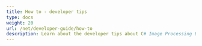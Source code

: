 ```yaml
---
title: How to - developer tips
type: docs
weight: 20
url: /net/developer-guide/how-to
description: Learn about the developer tips about C# Image Processing Library such as how to convert image to vectorized psd image, save transparent image and more.
---
```



